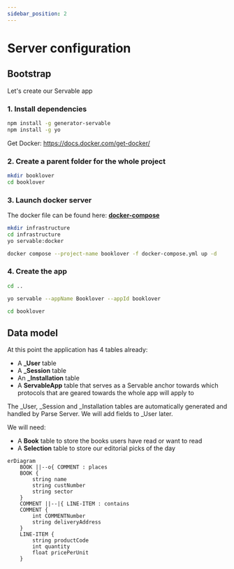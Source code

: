 ```yaml
---
sidebar_position: 2
---
```


# Server configuration

## Bootstrap
Let's create our Servable app

### 1. Install dependencies
```bash
npm install -g generator-servable
npm install -g yo
```
Get Docker:
https://docs.docker.com/get-docker/

### 2. Create a parent folder for the whole project
```bash
mkdir booklover
cd booklover
```

### 3. Launch docker server
The docker file can be found here: **[docker-compose](../static/docker-compose.yaml)**
```bash
mkdir infrastructure 
cd infrastructure
yo servable:docker
```

```bash
docker compose --project-name booklover -f docker-compose.yml up -d
```

### 4. Create the app
```bash
cd ..
```

```bash
yo servable --appName Booklover --appId booklover
```

```bash
cd booklover
```

## Data model
At this point the application has 4 tables already:
- A **_User** table 
- A **_Session** table 
- An **_Installation** table 
- A **ServableApp** table that serves as a Servable anchor towards which protocols that are geared towards the whole app will apply to

The _User, _Session and _Installation tables are automatically generated and handled by Parse Server. We will add fields to _User later.

We will need:
- A **Book** table to store the books users have read or want to read
- A **Selection** table to store our editorial picks of the day 




```mermaid
erDiagram
    BOOK ||--o{ COMMENT : places
    BOOK {
        string name
        string custNumber
        string sector
    }
    COMMENT ||--|{ LINE-ITEM : contains
    COMMENT {
        int COMMENTNumber
        string deliveryAddress
    }
    LINE-ITEM {
        string productCode
        int quantity
        float pricePerUnit
    }

```